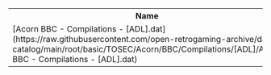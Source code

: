 <table>
<tr><th>Name</th><th>Size</th></tr>
<tr><td>
[Acorn BBC - Compilations - [ADL].dat](https://raw.githubusercontent.com/open-retrogaming-archive/dat-catalog/main/root/basic/TOSEC/Acorn/BBC/Compilations/[ADL]/Acorn BBC - Compilations - [ADL].dat)
</td><td>32744</td></tr>
</table>
